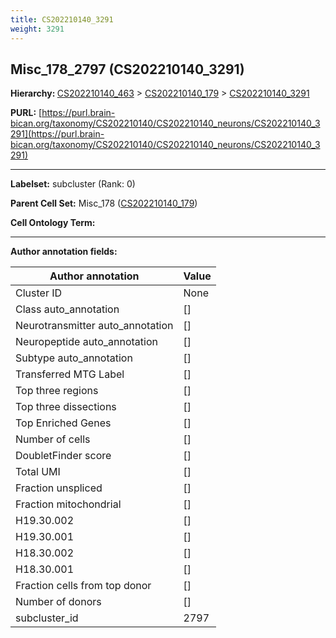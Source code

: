 ```yaml
---
title: CS202210140_3291
weight: 3291
---
```

## Misc_178_2797 (CS202210140_3291)
<b>Hierarchy: </b>
[CS202210140_463](../CS202210140_463) >
[CS202210140_179](../CS202210140_179) >
[CS202210140_3291](../CS202210140_3291)

**PURL:** [https://purl.brain-bican.org/taxonomy/CS202210140/CS202210140_neurons/CS202210140_3291](https://purl.brain-bican.org/taxonomy/CS202210140/CS202210140_neurons/CS202210140_3291)

---


**Labelset:** subcluster (Rank: 0)

**Parent Cell Set:** Misc_178 ([CS202210140_179](../CS202210140_179))



**Cell Ontology Term:** 

[MARKER GENES.]: #


---

[TRANSFERRED ANNOTATIONS.]: #


[AUTHOR ANNOTATION FIELDS.]: #


**Author annotation fields:**

| Author annotation | Value |
|-------------------|-------|
|Cluster ID|None|
|Class auto_annotation|[]|
|Neurotransmitter auto_annotation|[]|
|Neuropeptide auto_annotation|[]|
|Subtype auto_annotation|[]|
|Transferred MTG Label|[]|
|Top three regions|[]|
|Top three dissections|[]|
|Top Enriched Genes|[]|
|Number of cells|[]|
|DoubletFinder score|[]|
|Total UMI|[]|
|Fraction unspliced|[]|
|Fraction mitochondrial|[]|
|H19.30.002|[]|
|H19.30.001|[]|
|H18.30.002|[]|
|H18.30.001|[]|
|Fraction cells from top donor|[]|
|Number of donors|[]|
|subcluster_id|2797|
